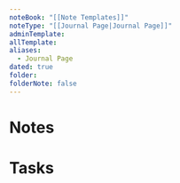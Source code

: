 ```yaml
---
noteBook: "[[Note Templates]]"
noteType: "[[Journal Page|Journal Page]]"
adminTemplate: 
allTemplate: 
aliases:
  - Journal Page
dated: true
folder: 
folderNote: false
---
```

# Notes
# Tasks
